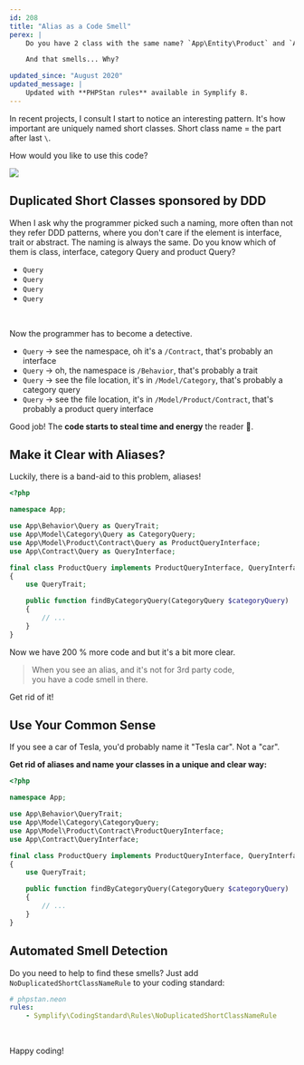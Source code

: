 ```yaml
---
id: 208
title: "Alias as a Code Smell"
perex: |
    Do you have 2 class with the same name? `App\Entity\Product` and `App\Entity\Product`? Of course not. But **I bet you have at least 2 classes with the same *short name* `*\Product` and `*\Product`**.

    And that smells... Why?

updated_since: "August 2020"
updated_message: |
    Updated with **PHPStan rules** available in Symplify 8.
---
```


In recent projects, I consult I start to notice an interesting pattern. It's how important are uniquely named short classes. Short class name = the part after last `\`.

How would you like to use this code?

<img src="/assets/images/posts/2019/alias/too_many.gif" class="img-thumbnail">

## Duplicated Short Classes sponsored by DDD

When I ask why the programmer picked such a naming, more often than not they refer DDD patterns, where you don't care if the element is interface, trait or abstract. The naming is always the same. Do you know which of them is class, interface, category Query and product Query?

- `Query`
- `Query`
- `Query`
- `Query`

<br>

Now the programmer has to become a detective.

- `Query` → see the namespace, oh it's a `/Contract`, that's probably an interface
- `Query` → oh, the namespace is `/Behavior`, that's probably a trait
- `Query` → see the file location, it's in `/Model/Category`, that's probably a category query
- `Query` → see the file location, it's in `/Model/Product/Contract`, that's probably a product query interface

Good job! The **code starts to steal time and energy** the reader 🤦.

## Make it Clear with Aliases?

Luckily, there is a band-aid to this problem, aliases!

```php
<?php

namespace App;

use App\Behavior\Query as QueryTrait;
use App\Model\Category\Query as CategoryQuery;
use App\Model\Product\Contract\Query as ProductQueryInterface;
use App\Contract\Query as QueryInterface;

final class ProductQuery implements ProductQueryInterface, QueryInterface
{
    use QueryTrait;

    public function findByCategoryQuery(CategoryQuery $categoryQuery)
    {
        // ...
    }
}
```

Now we have 200 % more code and but it's a bit more clear.

<blockquote class="blockquote mt-4 mb-4 text-center">
    When you see an alias, and it's not for 3rd party code,
    <br>
    you have a code smell in there.
</blockquote>

Get rid of it!

## Use Your Common Sense

If you see a car of Tesla, you'd probably name it "Tesla car". Not a "car".

**Get rid of aliases and name your classes in a unique and clear way:**

```php
<?php

namespace App;

use App\Behavior\QueryTrait;
use App\Model\Category\CategoryQuery;
use App\Model\Product\Contract\ProductQueryInterface;
use App\Contract\QueryInterface;

final class ProductQuery implements ProductQueryInterface, QueryInterface
{
    use QueryTrait;

    public function findByCategoryQuery(CategoryQuery $categoryQuery)
    {
        // ...
    }
}
```

## Automated Smell Detection

Do you need to help to find these smells? Just add `NoDuplicatedShortClassNameRule` to your coding standard:

```yaml
# phpstan.neon
rules:
    - Symplify\CodingStandard\Rules\NoDuplicatedShortClassNameRule
```

<br>

Happy coding!
